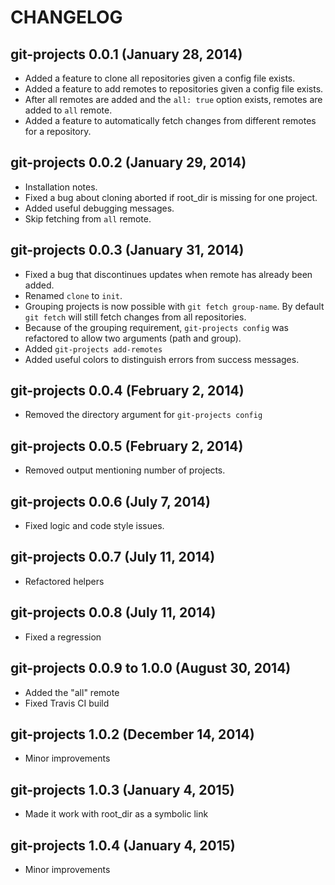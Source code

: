 # CHANGELOG

## git-projects 0.0.1 (January 28, 2014)

* Added a feature to clone all repositories given a config file exists.
* Added a feature to add remotes to repositories given a config file exists.
* After all remotes are added and the `all: true` option exists, remotes are added to `all` remote.
* Added a feature to automatically fetch changes from different remotes for a repository.

## git-projects 0.0.2 (January 29, 2014)

* Installation notes.
* Fixed a bug about cloning aborted if root_dir is missing for one project.
* Added useful debugging messages.
* Skip fetching from `all` remote.

## git-projects 0.0.3 (January 31, 2014)

* Fixed a bug that discontinues updates when remote has already been added.
* Renamed `clone` to `init`.
* Grouping projects is now possible with `git fetch group-name`. By default `git fetch` will still fetch changes from all repositories.
* Because of the grouping requirement, `git-projects config` was refactored to allow two arguments (path and group).
* Added `git-projects add-remotes`
* Added useful colors to distinguish errors from success messages.

## git-projects 0.0.4 (February 2, 2014)

* Removed the directory argument for `git-projects config`

## git-projects 0.0.5 (February 2, 2014)

* Removed output mentioning number of projects.

## git-projects 0.0.6 (July 7, 2014)

* Fixed logic and code style issues.

## git-projects 0.0.7 (July 11, 2014)

* Refactored helpers

## git-projects 0.0.8 (July 11, 2014)

* Fixed a regression

## git-projects 0.0.9 to 1.0.0 (August 30, 2014)

* Added the "all" remote
* Fixed Travis CI build

## git-projects 1.0.2 (December 14, 2014)

* Minor improvements

## git-projects 1.0.3 (January 4, 2015)

* Made it work with root_dir as a symbolic link


## git-projects 1.0.4 (January 4, 2015)

* Minor improvements
